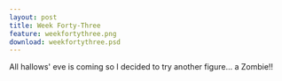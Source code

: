 ```yaml
---
layout: post
title: Week Forty-Three
feature: weekfortythree.png
download: weekfortythree.psd
---
```

All hallows' eve is coming so I decided to try another figure... a Zombie!!